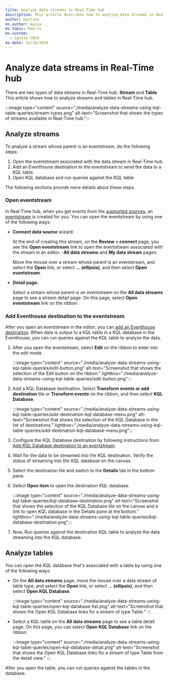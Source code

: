 ```yaml
---
title: Analyze data streams in Real-Time hub
description: This article describes how to analyze data streams in Real-Time hub. Process using transformations in eventstreams, add Eventhouse destination to send it to a Kusto Query Language (KQL) table and analyze it.
author: mystina
ms.author: majia
ms.topic: how-to
ms.custom:
  - ignite-2024
ms.date: 11/18/2024
---
```


# Analyze data streams in Real-Time hub
There are two types of data streams in Real-Time hub: **Stream** and **Table**. This article shows how to analyze streams and tables in Real-Time hub.

:::image type="content" source="./media/analyze-data-streams-using-kql-table-queries/stream-types.png" alt-text="Screenshot that shows the types of streams available in Real-Time hub.":::



## Analyze streams
To analyze a stream whose parent is an eventstream, do the following steps:

1. Open the eventstream associated with the data stream in Real-Time hub.
1. Add an Eventhouse destination to the eventstream to send the data to a KQL table. 
1. Open KQL database and run queries against the KQL table. 

The following sections provide more details about these steps.

### Open eventstream
In Real-Time hub, when you get events from the [supported sources](supported-sources.md), an [eventstream](../real-time-intelligence/event-streams/overview.md) is created for you. You can open the eventstream by using one of the following ways: 

- **Connect data source** wizard:

    At the end of creating this stream, on the **Review + connect** page, you see the **Open eventstream** link to open the eventstream associated with the stream in an editor.
-**All data streams** and **My data stream** pages: 

    Move the mouse over a stream whose parent is an eventstream, and select the **Open** link, or select **... (ellipsis)**, and then select **Open eventstream**.
- **Detail page**:

    Select a stream whose parent is an eventstream on the **All data streams** page to see a stream detail page. On this page, select **Open eventstream** link on the ribbon.  

### Add Eventhouse destination to the eventstream

After you open an eventstream in the editor, you can [add an Eventhouse destination](../real-time-intelligence/event-streams/add-destination-kql-database.md). When data is output to a KQL table in a KQL database in the Eventhouse, you can run queries against the KQL table to analyze the data.

1. After you open the eventstream, select **Edit** on the ribbon to enter into the edit mode. 

    :::image type="content" source="./media/analyze-data-streams-using-kql-table-queries/edit-button.png" alt-text="Screenshot that shows the selection of the Edit button on the ribbon." lightbox="./media/analyze-data-streams-using-kql-table-queries/edit-button.png":::   
1. Add a KQL Database destination. Select **Transform events or add destination** tile or **Transform events** on the ribbon, and then select **KQL Database**.

    :::image type="content" source="./media/analyze-data-streams-using-kql-table-queries/add-destination-kql-database-menu.png" alt-text="Screenshot that shows the selection of the KQL Database in the list of destinations." lightbox="./media/analyze-data-streams-using-kql-table-queries/add-destination-kql-database-menu.png":::   
1. Configure the KQL Database destination by following instructions from [Add KQL Database destination to an eventstream](../real-time-intelligence/event-streams/add-destination-kql-database.md).
1. Wait for the data to be streamed into the KQL destination. Verify the status of streaming into the KQL database on the canvas.
1. Select the destination tile and switch to the **Details** tab in the bottom pane.
1. Select **Open item** to open the destination KQL database.

    :::image type="content" source="./media/analyze-data-streams-using-kql-table-queries/kql-database-destination.png" alt-text="Screenshot that shows the selection of the KQL Database tile on the canvas and a link to open KQL database in the Details pane at the bottom." lightbox="./media/analyze-data-streams-using-kql-table-queries/kql-database-destination.png":::   
1. Now, Run queries against the destination KQL table to analyze the data streaming into the KQL database.

## Analyze tables

You can open the KQL database that's associated with a table by using one of the following ways: 

- On the **All data streams** page, move the mouse over a data stream of table type, and select the **Open** link, or select **... (ellipsis)**, and then select **Open KQL Database**. 

    :::image type="content" source="./media/analyze-data-streams-using-kql-table-queries/open-kql-database-list.png" alt-text="Screenshot that shows the Open KQL Database links for a stream of type Table." :::   
- Select a KQL table on the **All data streams** page to see a table detail page. On this page, you can select **Open KQL Database** link on the ribbon. 

    :::image type="content" source="./media/analyze-data-streams-using-kql-table-queries/open-kql-database-detail.png" alt-text="Screenshot that shows the Open KQL Database links for a stream of type Table from the detail view." :::   

After you open the table, you can run queries against the tables in the database. 
